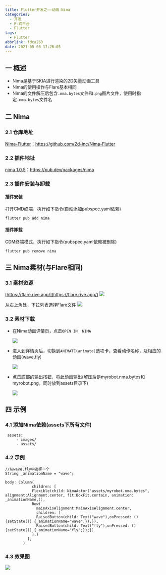 ```yaml
---
title: Flutter开发之——动画-Nima
categories:
  - 开发
  - F-跨平台
  - Flutter
tags:
  - Flutter
abbrlink: fdca263
date: 2021-05-08 17:26:05
---
```

## 一 概述

* Nima是基于SKIA进行渲染的2D矢量动画工具
* Nima的使用操作与Flare基本相同
* Nima的文件解压后包含`.nma.bytes`文件和`.png`图片文件，使用时指定`.nma.bytes`文件名

<!--more-->

## 二 Nima

### 2.1 仓库地址

[Nima-Flutter](https://github.com/2d-inc/Nima-Flutter)：https://github.com/2d-inc/Nima-Flutter

### 2.2 插件地址

[nima 1.0.5](https://pub.dev/packages/nima)：https://pub.dev/packages/nima

### 2.3 插件安装与卸载

#### 插件安装

打开CMD终端，执行如下指令(自动添加pubspec.yaml依赖)

```
flutter pub add nima
```

#### 插件卸载

CDM终端模式，执行如下指令(pubspec.yaml依赖被删除)

```
flutter pub remove nima
```

## 三 Nima素材(与Flare相同)

### 3.1 素材资源

[https://flare.rive.app/](https://flare.rive.app/)
![][1]

从右上角处，下拉列表选择Flare文件
![][2]

### 3.2 素材下载

* 在Nima动画详情页，点击`OPEN IN  NIMA`

  ![][3]
  
* 进入到详情页后，切换到`ANIMATE(animate)`选项卡，查看动作名称，及相应的动画(wave,fly)

  ![][4]
  
* 点击底部的输出按钮，将此动画输出(解压后是myrobot.nma.bytes和myrobot.png，同时放到assets目录下)

  ![][5]

## 四 示例

### 4.1 添加Nima依赖(assets下所有文件)

```
 assets:
     - images/
     - assets/
```

### 4.2 示例

```
//从wave,fly中选择一个
String _animationName = "wave";

body: Column(
        	children: [
            Flexible(child: NimaActor("assets/myrobot.nma.bytes", alignment:Alignment.center, fit:BoxFit.contain, animation: _animationName,)),
            Row(
              mainAxisAlignment:MainAxisAlignment.center,
              children: [
              RaisedButton(child: Text("wave"),onPressed: (){setState(() {_animationName="wave";});}),
              RaisedButton(child: Text("fly"),onPressed: (){setState(() {_animationName="fly";});})
            ],)
          ],
        )
```

### 4.3 效果图
![][6]




[1]:https://cdn.jsdelivr.net/gh/PGzxc/CDN/blog-flutter/flutter-nima-resource-web.png
[2]:https://cdn.jsdelivr.net/gh/PGzxc/CDN/blog-flutter/flutter-nima-resource-select.png
[3]:https://cdn.jsdelivr.net/gh/PGzxc/CDN/blog-flutter/flutter-nima-open-nima.png
[4]:https://cdn.jsdelivr.net/gh/PGzxc/CDN/blog-flutter/flutter-nima-animate-options.png
[5]:https://cdn.jsdelivr.net/gh/PGzxc/CDN/blog-flutter/flutter-nima-engine-export.png
[6]:https://cdn.jsdelivr.net/gh/PGzxc/CDN/blog-flutter/flutter-nima-animate-result.gif